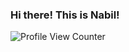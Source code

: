 ### Hi there! This is Nabil!

![Profile View Counter](https://komarev.com/ghpvc/?username=nabiltkarim)


